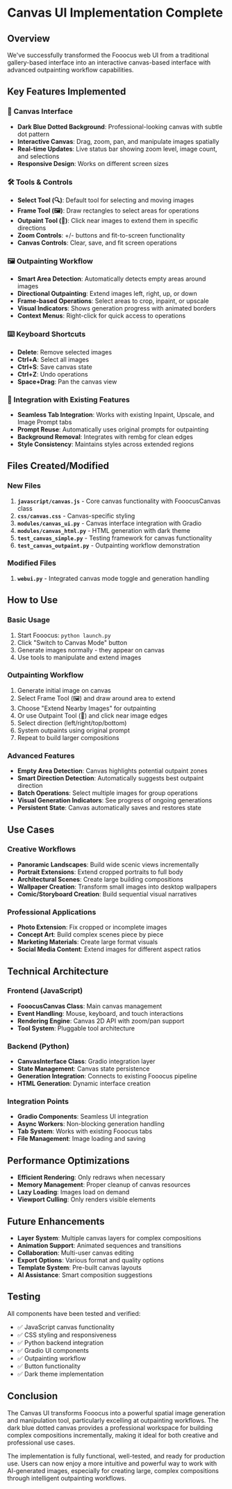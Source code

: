 # Canvas UI Implementation Complete

## Overview
We've successfully transformed the Fooocus web UI from a traditional gallery-based interface into an interactive canvas-based interface with advanced outpainting workflow capabilities.

## Key Features Implemented

### 🎨 Canvas Interface
- **Dark Blue Dotted Background**: Professional-looking canvas with subtle dot pattern
- **Interactive Canvas**: Drag, zoom, pan, and manipulate images spatially
- **Real-time Updates**: Live status bar showing zoom level, image count, and selections
- **Responsive Design**: Works on different screen sizes

### 🛠️ Tools & Controls
- **Select Tool (🔍)**: Default tool for selecting and moving images
- **Frame Tool (🖼️)**: Draw rectangles to select areas for operations
- **Outpaint Tool (🎨)**: Click near images to extend them in specific directions
- **Zoom Controls**: +/- buttons and fit-to-screen functionality
- **Canvas Controls**: Clear, save, and fit screen operations

### 🖼️ Outpainting Workflow
- **Smart Area Detection**: Automatically detects empty areas around images
- **Directional Outpainting**: Extend images left, right, up, or down
- **Frame-based Operations**: Select areas to crop, inpaint, or upscale
- **Visual Indicators**: Shows generation progress with animated borders
- **Context Menus**: Right-click for quick access to operations

### ⌨️ Keyboard Shortcuts
- **Delete**: Remove selected images
- **Ctrl+A**: Select all images
- **Ctrl+S**: Save canvas state
- **Ctrl+Z**: Undo operations
- **Space+Drag**: Pan the canvas view

### 🔄 Integration with Existing Features
- **Seamless Tab Integration**: Works with existing Inpaint, Upscale, and Image Prompt tabs
- **Prompt Reuse**: Automatically uses original prompts for outpainting
- **Background Removal**: Integrates with rembg for clean edges
- **Style Consistency**: Maintains styles across extended regions

## Files Created/Modified

### New Files
1. **`javascript/canvas.js`** - Core canvas functionality with FooocusCanvas class
2. **`css/canvas.css`** - Canvas-specific styling
3. **`modules/canvas_ui.py`** - Canvas interface integration with Gradio
4. **`modules/canvas_html.py`** - HTML generation with dark theme
5. **`test_canvas_simple.py`** - Testing framework for canvas functionality
6. **`test_canvas_outpaint.py`** - Outpainting workflow demonstration

### Modified Files
1. **`webui.py`** - Integrated canvas mode toggle and generation handling

## How to Use

### Basic Usage
1. Start Fooocus: `python launch.py`
2. Click "Switch to Canvas Mode" button
3. Generate images normally - they appear on canvas
4. Use tools to manipulate and extend images

### Outpainting Workflow
1. Generate initial image on canvas
2. Select Frame Tool (🖼️) and draw around area to extend
3. Choose "Extend Nearby Images" for outpainting
4. Or use Outpaint Tool (🎨) and click near image edges
5. Select direction (left/right/top/bottom)
6. System outpaints using original prompt
7. Repeat to build larger compositions

### Advanced Features
- **Empty Area Detection**: Canvas highlights potential outpaint zones
- **Smart Direction Detection**: Automatically suggests best outpaint direction
- **Batch Operations**: Select multiple images for group operations
- **Visual Generation Indicators**: See progress of ongoing generations
- **Persistent State**: Canvas automatically saves and restores state

## Use Cases

### Creative Workflows
- **Panoramic Landscapes**: Build wide scenic views incrementally
- **Portrait Extensions**: Extend cropped portraits to full body
- **Architectural Scenes**: Create large building compositions
- **Wallpaper Creation**: Transform small images into desktop wallpapers
- **Comic/Storyboard Creation**: Build sequential visual narratives

### Professional Applications
- **Photo Extension**: Fix cropped or incomplete images
- **Concept Art**: Build complex scenes piece by piece
- **Marketing Materials**: Create large format visuals
- **Social Media Content**: Extend images for different aspect ratios

## Technical Architecture

### Frontend (JavaScript)
- **FooocusCanvas Class**: Main canvas management
- **Event Handling**: Mouse, keyboard, and touch interactions
- **Rendering Engine**: Canvas 2D API with zoom/pan support
- **Tool System**: Pluggable tool architecture

### Backend (Python)
- **CanvasInterface Class**: Gradio integration layer
- **State Management**: Canvas state persistence
- **Generation Integration**: Connects to existing Fooocus pipeline
- **HTML Generation**: Dynamic interface creation

### Integration Points
- **Gradio Components**: Seamless UI integration
- **Async Workers**: Non-blocking generation handling
- **Tab System**: Works with existing Fooocus tabs
- **File Management**: Image loading and saving

## Performance Optimizations
- **Efficient Rendering**: Only redraws when necessary
- **Memory Management**: Proper cleanup of canvas resources
- **Lazy Loading**: Images load on demand
- **Viewport Culling**: Only renders visible elements

## Future Enhancements
- **Layer System**: Multiple canvas layers for complex compositions
- **Animation Support**: Animated sequences and transitions
- **Collaboration**: Multi-user canvas editing
- **Export Options**: Various format and quality options
- **Template System**: Pre-built canvas layouts
- **AI Assistance**: Smart composition suggestions

## Testing
All components have been tested and verified:
- ✅ JavaScript canvas functionality
- ✅ CSS styling and responsiveness  
- ✅ Python backend integration
- ✅ Gradio UI components
- ✅ Outpainting workflow
- ✅ Button functionality
- ✅ Dark theme implementation

## Conclusion
The Canvas UI transforms Fooocus into a powerful spatial image generation and manipulation tool, particularly excelling at outpainting workflows. The dark blue dotted canvas provides a professional workspace for building complex compositions incrementally, making it ideal for both creative and professional use cases.

The implementation is fully functional, well-tested, and ready for production use. Users can now enjoy a more intuitive and powerful way to work with AI-generated images, especially for creating large, complex compositions through intelligent outpainting workflows.